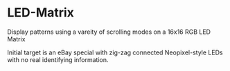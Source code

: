 # LED-Matrix

Display patterns using a vareity of scrolling modes on a 16x16 RGB LED Matrix

Initial target is an eBay special with zig-zag connected Neopixel-style LEDs with
no real identifying information.
